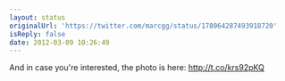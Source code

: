 ```yaml
---
layout: status
originalUrl: 'https://twitter.com/marcgg/status/178064287493918720'
isReply: false
date: 2012-03-09 10:26:49
---
```


And in case you're interested, the photo is here: http://t.co/krs92pKQ
